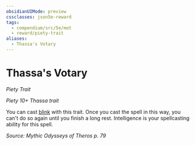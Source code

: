 ```yaml
---
obsidianUIMode: preview
cssclasses: json5e-reward
tags:
  - compendium/src/5e/mot
  - reward/piety-trait
aliases:
  - Thassa's Votary
---
```

# Thassa's Votary
*Piety Trait*  

*Piety 10+ Thassa trait*

You can cast [blink](2-Mechanics/CLI/spells/blink.md) with this trait. Once you cast the spell in this way, you can't do so again until you finish a long rest. Intelligence is your spellcasting ability for this spell.

*Source: Mythic Odysseys of Theros p. 79*